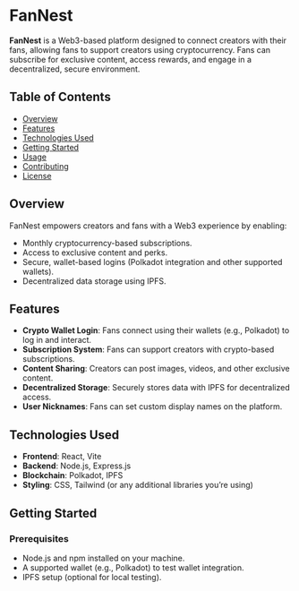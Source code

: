 # FanNest

**FanNest** is a Web3-based platform designed to connect creators with their fans, allowing fans to support creators using cryptocurrency. Fans can subscribe for exclusive content, access rewards, and engage in a decentralized, secure environment.

## Table of Contents
- [Overview](#overview)
- [Features](#features)
- [Technologies Used](#technologies-used)
- [Getting Started](#getting-started)
- [Usage](#usage)
- [Contributing](#contributing)
- [License](#license)

## Overview

FanNest empowers creators and fans with a Web3 experience by enabling:
- Monthly cryptocurrency-based subscriptions.
- Access to exclusive content and perks.
- Secure, wallet-based logins (Polkadot integration and other supported wallets).
- Decentralized data storage using IPFS.

## Features

- **Crypto Wallet Login**: Fans connect using their wallets (e.g., Polkadot) to log in and interact.
- **Subscription System**: Fans can support creators with crypto-based subscriptions.
- **Content Sharing**: Creators can post images, videos, and other exclusive content.
- **Decentralized Storage**: Securely stores data with IPFS for decentralized access.
- **User Nicknames**: Fans can set custom display names on the platform.

## Technologies Used

- **Frontend**: React, Vite
- **Backend**: Node.js, Express.js
- **Blockchain**: Polkadot, IPFS
- **Styling**: CSS, Tailwind (or any additional libraries you’re using)
  
## Getting Started

### Prerequisites

- Node.js and npm installed on your machine.
- A supported wallet (e.g., Polkadot) to test wallet integration.
- IPFS setup (optional for local testing).